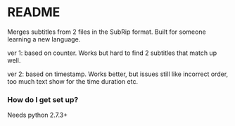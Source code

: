 # README #

Merges subtitles from 2 files in the SubRip format. Built for someone learning a new language.

ver 1: based on counter. Works but hard to find 2 subtitles that match up well.

ver 2: based on timestamp.  Works better, but issues still like incorrect order, too much text show for the time duration etc.


### How do I get set up? ###

Needs python 2.7.3+
